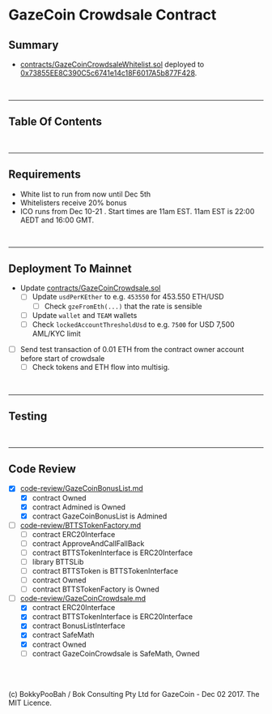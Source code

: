 # GazeCoin Crowdsale Contract

## Summary

* [contracts/GazeCoinCrowdsaleWhitelist.sol](contracts/GazeCoinCrowdsaleWhitelist.sol) deployed to [0x73855EE8C390C5c6741e14c18F6017A5b877F428](https://etherscan.io/address/0x73855ee8c390c5c6741e14c18f6017a5b877f428#code).

<br />

<hr />

## Table Of Contents

<br />

<hr />

## Requirements

* White list to run from now until Dec 5th
* Whitelisters receive 20% bonus
* ICO runs from Dec 10-21 . Start times are 11am EST. 11am EST is 22:00 AEDT and 16:00 GMT.

<br />

<hr />

## Deployment To Mainnet

* Update [contracts/GazeCoinCrowdsale.sol](contracts/GazeCoinCrowdsale.sol)
  * [ ] Update `usdPerKEther` to e.g. `453550` for 453.550 ETH/USD
    * [ ] Check `gzeFromEth(...)` that the rate is sensible
  * [ ] Update `wallet` and `TEAM` wallets
  * [ ] Check `lockedAccountThresholdUsd` to e.g. `7500` for USD 7,500 AML/KYC limit
* [ ] Send test transaction of 0.01 ETH from the contract owner account before start of crowdsale
  * [ ] Check tokens and ETH flow into multisig.

<br />

<hr />

## Testing

<br />

<hr />

## Code Review

* [x] [code-review/GazeCoinBonusList.md](code-review/GazeCoinBonusList.md)
  * [x] contract Owned
  * [x] contract Admined is Owned
  * [x] contract GazeCoinBonusList is Admined
* [ ] [code-review/BTTSTokenFactory.md](code-review/BTTSTokenFactory.md)
  * [ ] contract ERC20Interface
  * [ ] contract ApproveAndCallFallBack
  * [ ] contract BTTSTokenInterface is ERC20Interface
  * [ ] library BTTSLib
  * [ ] contract BTTSToken is BTTSTokenInterface
  * [ ] contract Owned
  * [ ] contract BTTSTokenFactory is Owned
* [ ] [code-review/GazeCoinCrowdsale.md](code-review/GazeCoinCrowdsale.md)
  * [x] contract ERC20Interface
  * [x] contract BTTSTokenInterface is ERC20Interface
  * [x] contract BonusListInterface
  * [x] contract SafeMath
  * [x] contract Owned
  * [ ] contract GazeCoinCrowdsale is SafeMath, Owned

<br />

<br />

(c) BokkyPooBah / Bok Consulting Pty Ltd for GazeCoin - Dec 02 2017. The MIT Licence.
